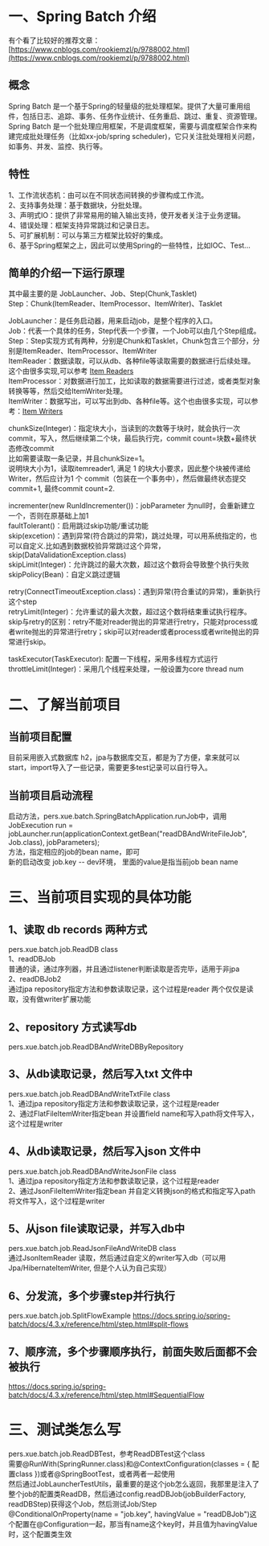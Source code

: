 # 一、Spring Batch 介绍
有个看了比较好的推荐文章：[https://www.cnblogs.com/rookiemzl/p/9788002.html](https://www.cnblogs.com/rookiemzl/p/9788002.html)
## 概念
Spring Batch 是一个基于Spring的轻量级的批处理框架。提供了大量可重用组件，包括日志、追踪、事务、任务作业统计、任务重启、跳过、重复、资源管理。  
Spring Batch 是一个批处理应用框架，不是调度框架，需要与调度框架合作来构建完成批处理任务（比如xx-job/spring scheduler)，它只关注批处理相关问题，如事务、并发、监控、执行等。
## 特性
1、工作流状态机：由可以在不同状态间转换的步骤构成工作流。  
2、支持事务处理：基于数据块，分批处理。  
3、声明式IO：提供了非常易用的输入输出支持，使开发者关注于业务逻辑。  
4、错误处理：框架支持异常跳过和记录日志。  
5、可扩展机制：可以与第三方框架比较好的集成。  
6、基于Spring框架之上，因此可以使用Spring的一些特性，比如IOC、Test...  

## 简单的介绍一下运行原理
其中最主要的是 JobLauncher、Job、Step(Chunk,Tasklet)  
Step：Chunk(ItemReader、ItemProcessor、ItemWriter)、Tasklet  

JobLauncher：是任务启动器，用来启动job，是整个程序的入口。  
Job：代表一个具体的任务，Step代表一个步骤，一个Job可以由几个Step组成。  
Step：Step实现方式有两种，分别是Chunk和Tasklet，Chunk包含三个部分，分别是ItemReader、ItemProcessor、ItemWriter  
ItemReader：数据读取，可以从db、各种file等读取需要的数据进行后续处理。这个由很多实现,可以参考 [Item Readers](https://docs.spring.io/spring-batch/docs/4.3.x/reference/html/appendix.html#listOfReadersAndWriters)  
ItemProcessor：对数据进行加工，比如读取的数据需要进行过滤，或者类型对象转换等等，然后交给ItemWriter处理。  
ItemWriter：数据写出，可以写出到db、各种file等。这个也由很多实现，可以参考：[Item Writers](https://docs.spring.io/spring-batch/docs/4.3.x/reference/html/appendix.html#itemWritersAppendix)  

chunkSize(Integer)：指定块大小，当读到的次数等于块时，就会执行一次commit，写入，然后继续第二个块，最后执行完，commit count=块数+最终状态修改commit  
比如需要读取一条记录，并且chunkSize=1。  
说明块大小为1，读取itemreader1, 满足 1 的块大小要求，因此整个块被传递给 Writer，然后应计为1 个 commit（包装在一个事务中），然后做最终状态提交commit+1, 最终commit count=2.  

incrementer(new RunIdIncrementer())：jobParameter 为null时，会重新建立一个，否则在原基础上加1  
faultTolerant()：启用跳过skip功能/重试功能  
skip(excetion)：遇到异常(符合跳过的异常)，跳过处理，可以用系统指定的，也可以自定义.比如遇到数据校验异常跳过这个异常，skip(DataValidationException.class)  
skipLimit(Integer)：允许跳过的最大次数，超过这个数将会导致整个执行失败  
skipPolicy(Bean)：自定义跳过逻辑  

retry(ConnectTimeoutException.class)：遇到异常(符合重试的异常)，重新执行这个step  
retryLimit(Integer)：允许重试的最大次数，超过这个数将结束重试执行程序。  
skip与retry的区别：retry不能对reader抛出的异常进行retry，只能对process或者write抛出的异常进行retry；skip可以对reader或者process或者write抛出的异常进行skip。  
  
taskExecutor(TaskExecutor): 配置一下线程，采用多线程方式运行  
throttleLimit(Integer)：采用几个线程来处理，一般设置为core thread num  

# 二、了解当前项目
## 当前项目配置
目前采用嵌入式数据库 h2，jpa与数据库交互，都是为了方便，拿来就可以start，import导入了一些记录，需要更多test记录可以自行导入。

## 当前项目启动流程
启动方法，pers.xue.batch.SpringBatchApplication.runJob中，调用  
JobExecution run = jobLauncher.run(applicationContext.getBean("readDBAndWriteFileJob", Job.class), jobParameters);  
方法，指定相应的job的bean name，即可  
新的启动改变 job.key -- dev环境， 里面的value是指当前job bean name  

# 三、当前项目实现的具体功能
## 1、读取 db records 两种方式
pers.xue.batch.job.ReadDB class    
1、readDBJob  
普通的读，通过序列器，并且通过listener判断读取是否完毕，适用于非jpa  
2、readDBJob2  
通过jpa repository指定方法和参数读取记录，这个过程是reader
两个仅仅是读取，没有做writer扩展功能  

## 2、repository 方式读写db
pers.xue.batch.job.ReadDBAndWriteDBByRepository

## 3、从db读取记录，然后写入txt 文件中
pers.xue.batch.job.ReadDBAndWriteTxtFile class  
1、通过jpa repository指定方法和参数读取记录，这个过程是reader  
2、通过FlatFileItemWriter指定bean 并设置field name和写入path将文件写入，这个过程是writer  

## 4、从db读取记录，然后写入json 文件中
pers.xue.batch.job.ReadDBAndWriteJsonFile class  
1、通过jpa repository指定方法和参数读取记录，这个过程是reader  
2、通过JsonFileItemWriter指定bean 并自定义转换json的格式和指定写入path将文件写入，这个过程是writer  

## 5、从json file读取记录，并写入db中
pers.xue.batch.job.ReadJsonFileAndWriteDB class  
通过JsonItemReader 读取，然后通过自定义的writer写入db（可以用Jpa/HibernateItemWriter, 但是个人认为自己实现）

## 6、分发流，多个步骤step并行执行
pers.xue.batch.job.SplitFlowExample
https://docs.spring.io/spring-batch/docs/4.3.x/reference/html/step.html#split-flows  


## 7、顺序流，多个步骤顺序执行，前面失败后面都不会被执行
https://docs.spring.io/spring-batch/docs/4.3.x/reference/html/step.html#SequentialFlow  


# 三、测试类怎么写
pers.xue.batch.job.ReadDBTest，参考ReadDBTest这个class  
需要@RunWith(SpringRunner.class)和@ContextConfiguration(classes = { 配置class })或者@SpringBootTest，或者两者一起使用  
然后通过JobLauncherTestUtils，最重要的是这个job怎么返回，我那里是注入了整个job的配置类ReadDB，然后通过config.readDBJob(jobBuilderFactory, readDBStep)获得这个Job，然后测试Job/Step  
@ConditionalOnProperty(name = "job.key", havingValue = "readDBJob")这个配置在@Configuration一起，那当有name这个key时，并且值为havingValue时，这个配置类生效
